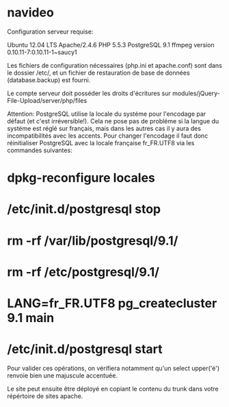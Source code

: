 navideo
=======

Configuration serveur requise:

Ubuntu 12.04 LTS
Apache/2.4.6
PHP 5.5.3
PostgreSQL 9.1
ffmpeg version 0.10.11-7:0.10.11-1~saucy1

Les fichiers de configuration nécessaires (php.ini et apache.conf) sont dans le dossier /etc/, et un fichier de restauration de base de données (database.backup) est fourni.

Le compte serveur doit posséder les droits d'écritures sur modules/jQuery-File-Upload/server/php/files

Attention: PostgreSQL utilise la locale du systéme pour l'encodage par défaut (et c'est irréversible!). Cela ne pose pas de probléme si la langue du systéme est réglé sur français, mais dans les autres cas il y aura des incompatibilités avec les accents.
Pour changer l'encodage il faut donc réinitialiser PostgreSQL avec la locale française fr_FR.UTF8 via les commandes suivantes:
# dpkg-reconfigure locales
# /etc/init.d/postgresql stop
# rm -rf /var/lib/postgresql/9.1/
# rm -rf /etc/postgresql/9.1/
# LANG=fr_FR.UTF8 pg_createcluster 9.1 main
# /etc/init.d/postgresql start

Pour valider ces opérations, on vérifiera notamment qu'un select upper('é') renvoie bien une majuscule accentuée.

Le site peut ensuite être déployé en copiant le contenu du trunk dans votre répértoire de sites apache.

